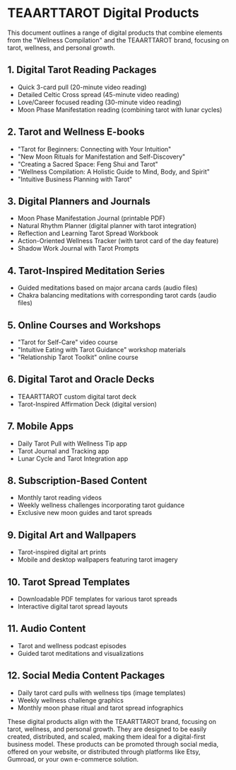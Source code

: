 # TEAARTTAROT Digital Products

This document outlines a range of digital products that combine elements from the "Wellness Compilation" and the TEAARTTAROT brand, focusing on tarot, wellness, and personal growth.

## 1. Digital Tarot Reading Packages
- Quick 3-card pull (20-minute video reading)
- Detailed Celtic Cross spread (45-minute video reading)
- Love/Career focused reading (30-minute video reading)
- Moon Phase Manifestation reading (combining tarot with lunar cycles)

## 2. Tarot and Wellness E-books
- "Tarot for Beginners: Connecting with Your Intuition"
- "New Moon Rituals for Manifestation and Self-Discovery"
- "Creating a Sacred Space: Feng Shui and Tarot"
- "Wellness Compilation: A Holistic Guide to Mind, Body, and Spirit"
- "Intuitive Business Planning with Tarot"

## 3. Digital Planners and Journals
- Moon Phase Manifestation Journal (printable PDF)
- Natural Rhythm Planner (digital planner with tarot integration)
- Reflection and Learning Tarot Spread Workbook
- Action-Oriented Wellness Tracker (with tarot card of the day feature)
- Shadow Work Journal with Tarot Prompts

## 4. Tarot-Inspired Meditation Series
- Guided meditations based on major arcana cards (audio files)
- Chakra balancing meditations with corresponding tarot cards (audio files)

## 5. Online Courses and Workshops
- "Tarot for Self-Care" video course
- "Intuitive Eating with Tarot Guidance" workshop materials
- "Relationship Tarot Toolkit" online course

## 6. Digital Tarot and Oracle Decks
- TEAARTTAROT custom digital tarot deck
- Tarot-Inspired Affirmation Deck (digital version)

## 7. Mobile Apps
- Daily Tarot Pull with Wellness Tip app
- Tarot Journal and Tracking app
- Lunar Cycle and Tarot Integration app

## 8. Subscription-Based Content
- Monthly tarot reading videos
- Weekly wellness challenges incorporating tarot guidance
- Exclusive new moon guides and tarot spreads

## 9. Digital Art and Wallpapers
- Tarot-inspired digital art prints
- Mobile and desktop wallpapers featuring tarot imagery

## 10. Tarot Spread Templates
- Downloadable PDF templates for various tarot spreads
- Interactive digital tarot spread layouts

## 11. Audio Content
- Tarot and wellness podcast episodes
- Guided tarot meditations and visualizations

## 12. Social Media Content Packages
- Daily tarot card pulls with wellness tips (image templates)
- Weekly wellness challenge graphics
- Monthly moon phase ritual and tarot spread infographics

These digital products align with the TEAARTTAROT brand, focusing on tarot, wellness, and personal growth. They are designed to be easily created, distributed, and scaled, making them ideal for a digital-first business model. These products can be promoted through social media, offered on your website, or distributed through platforms like Etsy, Gumroad, or your own e-commerce solution.
